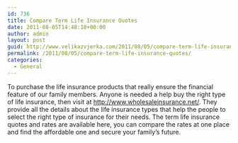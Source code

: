```yaml
---
id: 736
title: Compare Term Life Insurance Quotes
date: 2011-08-05T14:48:18+00:00
author: admin
layout: post
guid: http://www.velikazvjerka.com/2011/08/05/compare-term-life-insurance-quotes/
permalink: /2011/08/05/compare-term-life-insurance-quotes/
categories:
  - General
---
```

To purchase the life insurance products that really ensure the financial feature of our family members. Anyone is needed a help buy the right type of life insurance, then visit at <http://www.wholesaleinsurance.net/>. They provide all the details about the life insurance types that help the people to select the right type of insurance for their needs. The term life insurance quotes and rates are available here, you can compare the rates at one place and find the affordable one and secure your family&#8217;s future.